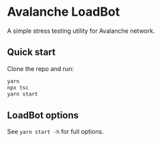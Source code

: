 # Avalanche LoadBot

A simple stress testing utility for Avalanche network.

## Quick start

Clone the repo and run:

```bash
yarn
npx tsc
yarn start
```

## LoadBot options

See `yarn start -h` for full options.
